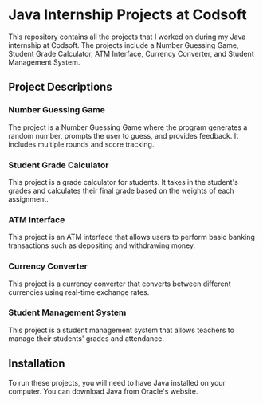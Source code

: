 # Java Internship Projects at Codsoft

This repository contains all the projects that I worked on during my Java internship at Codsoft. The projects include a Number Guessing Game, Student Grade Calculator, ATM Interface, Currency Converter, and Student Management System. 

## Project Descriptions

### Number Guessing Game
The project is a Number Guessing Game where the program generates a random number, prompts the user to guess, and provides feedback. It includes multiple rounds and score tracking.

### Student Grade Calculator
This project is a grade calculator for students. It takes in the student's grades and calculates their final grade based on the weights of each assignment.

### ATM Interface
This project is an ATM interface that allows users to perform basic banking transactions such as depositing and withdrawing money.

### Currency Converter
This project is a currency converter that converts between different currencies using real-time exchange rates.

### Student Management System
This project is a student management system that allows teachers to manage their students' grades and attendance.

## Installation

To run these projects, you will need to have Java installed on your computer. You can download Java from Oracle's website.
